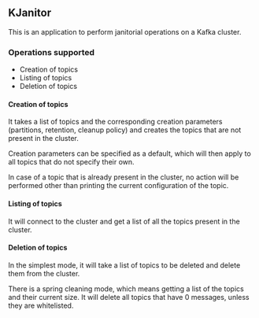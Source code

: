 ## KJanitor

This is an application to perform janitorial operations on a Kafka cluster.

### Operations supported

* Creation of topics
* Listing of topics
* Deletion of topics

#### Creation of topics

It takes a list of topics and the corresponding creation parameters (partitions, retention, cleanup policy) and creates the topics that are not present in the cluster.

Creation parameters can be specified as a default, which will then apply to all topics that do not specify their own.

In case of a topic that is already present in the cluster, no action will be performed other than printing the current configuration of the topic.

#### Listing of topics

It will connect to the cluster and get a list of all the topics present in the cluster.

#### Deletion of topics

In the simplest mode, it will take a list of topics to be deleted and delete them from the cluster.

There is a spring cleaning mode, which means getting a list of the topics and their current size. It will delete all topics that have 0 messages, unless they are whitelisted.

